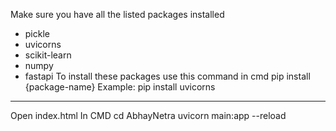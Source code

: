 Make sure you have all the listed packages installed
- pickle
- uvicorns
- scikit-learn
- numpy
- fastapi
To install these packages use this command in cmd
pip install {package-name} 
Example: pip install uvicorns
-------------------
Open index.html
In CMD
cd AbhayNetra
uvicorn main:app --reload